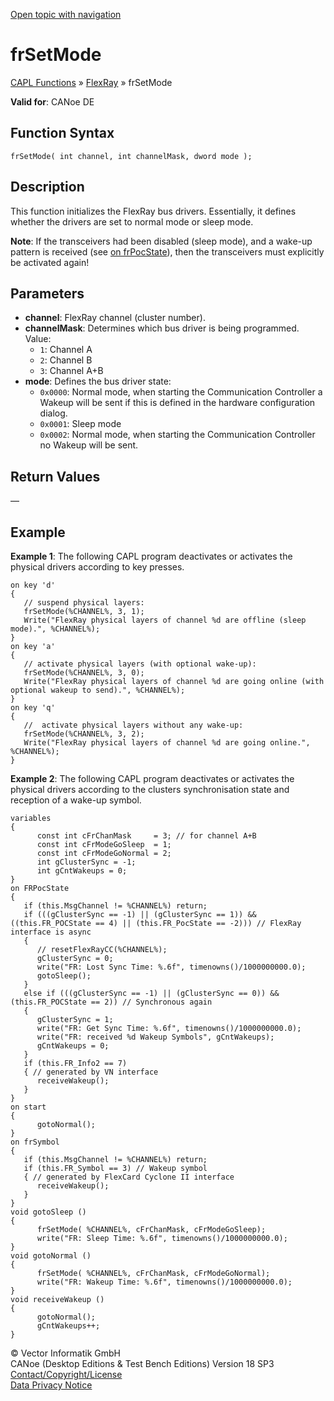 [Open topic with navigation](../../../../../CANoeDEFamily.htm#Topics/CAPLFunctions/FlexRay/Functions/CAPLfunctionFRSetMode.md)

# frSetMode

[CAPL Functions](../../CAPLfunctions.md) » [FlexRay](../CAPLfunctionsFlexrayOverview.md) » frSetMode

**Valid for**: CANoe DE

## Function Syntax

```plaintext
frSetMode( int channel, int channelMask, dword mode );
```

## Description

This function initializes the FlexRay bus drivers. Essentially, it defines whether the drivers are set to normal mode or sleep mode.

**Note**: If the transceivers had been disabled (sleep mode), and a wake-up pattern is received (see [on frPocState](../EventProcedures/CAPLfunctionOnFRPocState.md)), then the transceivers must explicitly be activated again!

## Parameters

- **channel**: FlexRay channel (cluster number).
- **channelMask**: Determines which bus driver is being programmed.  
  Value:
  - `1`: Channel A
  - `2`: Channel B
  - `3`: Channel A+B
- **mode**: Defines the bus driver state:
  - `0x0000`: Normal mode, when starting the Communication Controller a Wakeup will be sent if this is defined in the hardware configuration dialog.
  - `0x0001`: Sleep mode
  - `0x0002`: Normal mode, when starting the Communication Controller no Wakeup will be sent.

## Return Values

—

## Example

**Example 1**: The following CAPL program deactivates or activates the physical drivers according to key presses.

```plaintext
on key 'd'
{
   // suspend physical layers:
   frSetMode(%CHANNEL%, 3, 1);
   Write("FlexRay physical layers of channel %d are offline (sleep mode).", %CHANNEL%);
}
on key 'a'
{
   // activate physical layers (with optional wake-up):
   frSetMode(%CHANNEL%, 3, 0);
   Write("FlexRay physical layers of channel %d are going online (with optional wakeup to send).", %CHANNEL%);
}
on key 'q'
{
   //  activate physical layers without any wake-up:
   frSetMode(%CHANNEL%, 3, 2);
   Write("FlexRay physical layers of channel %d are going online.", %CHANNEL%);
}
```

**Example 2**: The following CAPL program deactivates or activates the physical drivers according to the clusters synchronisation state and reception of a wake-up symbol.

```plaintext
variables
{
      const int cFrChanMask     = 3; // for channel A+B
      const int cFrModeGoSleep  = 1;
      const int cFrModeGoNormal = 2;
      int gClusterSync = -1;
      int gCntWakeups = 0;
}
on FRPocState
{
   if (this.MsgChannel != %CHANNEL%) return;
   if (((gClusterSync == -1) || (gClusterSync == 1)) && ((this.FR_POCState == 4) || (this.FR_PocState == -2))) // FlexRay interface is async
   {
      // resetFlexRayCC(%CHANNEL%);
      gClusterSync = 0;
      write("FR: Lost Sync Time: %.6f", timenowns()/1000000000.0);
      gotoSleep();
   }
   else if (((gClusterSync == -1) || (gClusterSync == 0)) && (this.FR_POCState == 2)) // Synchronous again
   {
      gClusterSync = 1;
      write("FR: Get Sync Time: %.6f", timenowns()/1000000000.0);
      write("FR: received %d Wakeup Symbols", gCntWakeups);
      gCntWakeups = 0;
   }
   if (this.FR_Info2 == 7)
   { // generated by VN interface
      receiveWakeup();
   }
}
on start
{
      gotoNormal();
}
on frSymbol
{
   if (this.MsgChannel != %CHANNEL%) return;
   if (this.FR_Symbol == 3) // Wakeup symbol
   { // generated by FlexCard Cyclone II interface
      receiveWakeup();
   }
}
void gotoSleep ()
{
      frSetMode( %CHANNEL%, cFrChanMask, cFrModeGoSleep);
      write("FR: Sleep Time: %.6f", timenowns()/1000000000.0);
}
void gotoNormal ()
{
      frSetMode( %CHANNEL%, cFrChanMask, cFrModeGoNormal);
      write("FR: Wakeup Time: %.6f", timenowns()/1000000000.0);
}
void receiveWakeup ()
{
      gotoNormal();
      gCntWakeups++;
}
```

© Vector Informatik GmbH  
CANoe (Desktop Editions & Test Bench Editions) Version 18 SP3  
[Contact/Copyright/License](../../../Shared/ContactCopyrightLicense.md)  
[Data Privacy Notice](https://www.vector.com/int/en/company/get-info/privacy-policy/)